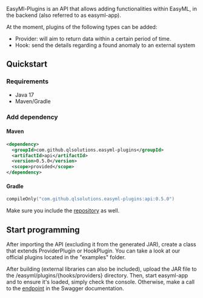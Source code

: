 EasyMl-Plugins is an API that allows adding functionalities within EasyML, in the backend (also
referred to as easyml-app).

At the moment, plugins of the following types can be added:

- Provider: will aim to return data within a certain period of time.
- Hook: send the details regarding a found anomaly to an external system

## Quickstart

### Requirements

* Java 17
* Maven/Gradle

### Add dependency

#### Maven

```xml
<dependency>
  <groupId>com.github.qlsolutions.easyml-plugins</groupId>
  <artifactId>api</artifactId>
  <version>0.5.0</version>
  <scope>provided</scope>
</dependency>
```

#### Gradle

```kotlin
compileOnly("com.github.qlsolutions.easyml-plugins:api:0.5.0")
```

Make sure you include the <a href="https://jitpack.io/">repository</a> as well.

## Start programming

After importing the API (excluding it from the generated JAR), create a class that extends
ProviderPlugin or HookPlugin. You can take a look at our official plugins located in the "examples"
folder.

After building (external libraries can also be included), upload the JAR file to the
/easyml/plugins/{hooks/providers} directory.
Then, start easyml-app and to ensure it's loaded, simply check the console. Otherwise, make a call
to the [endpoint]() in the Swagger documentation.
